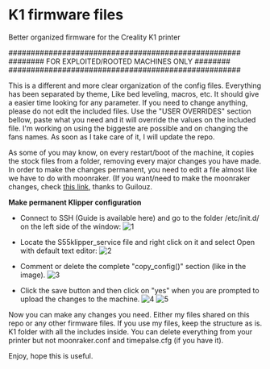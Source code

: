 # K1 firmware files
Better organized firmware for the Creality K1 printer

####################################################
######## FOR EXPLOITED/ROOTED MACHINES ONLY ########
####################################################

This is a different and more clear organization of the config files.
Everything has been separated by theme, Like bed leveling, macros, etc.
It should give a easier time looking for any parameter.
If you need to change anything, please do not edit the included files.
Use the "USER OVERRIDES" section bellow, paste what you need and it will 
override the values on the included file.
I'm working on using the biggeste are possible and on changing the fans names.
As soon as I take care of it, I will update the repo.

As some of you may know, on every restart/boot of the machine, it copies the stock files from a folder, 
removing every major changes you have made.
In order to make the changes permanent, you need to edit a file almost like we have to do with moonraker.
(If you want/need to make the moonraker changes, check [this link](https://github.com/Guilouz/Creality-K1-and-K1-Max/wiki/Permanent-Moonraker-Configuration), thanks to Guilouz.


**Make permanent Klipper configuration**
- Connect to SSH (Guide is available here) and go to the folder /etc/init.d/ on the left side of the window:
![1](https://github.com/3dprintpt/K1_organized_firmware/assets/86446936/36361321-6a7e-46d3-b25d-02850749af0b)

- Locate the S55klipper_service file and right click on it and select Open with default text editor:
![2](https://github.com/3dprintpt/K1_organized_firmware/assets/86446936/6fd9c826-0abe-48fb-afe4-a8c5e1e5a68f)

- Comment or delete the complete "copy_config()" section (like in the image).
  ![3](https://github.com/3dprintpt/K1_organized_firmware/assets/86446936/778d7b49-6a13-4884-9d65-62523d8f1731)

- Click the save button and then click on "yes" when you are prompted to upload the changes to the machine.
![4](https://github.com/3dprintpt/K1_organized_firmware/assets/86446936/5ad0b94a-ab8c-4327-ad45-71cf27c78fcd)
![5](https://github.com/3dprintpt/K1_organized_firmware/assets/86446936/903d2217-52e0-46b7-8f6d-d8fc601eb199)

Now you can make any changes you need.
Either my files shared on this repo or any other firmware files.
If you use my files, keep the structure as is. K1 folder with all the includes inside.
You can delete everything from your printer but not moonraker.conf and timepalse.cfg (if you have it).

Enjoy, hope this is useful.
